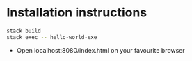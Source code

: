 # Installation instructions

```sh
stack build
stack exec -- hello-world-exe
```

* Open localhost:8080/index.html on your favourite browser
